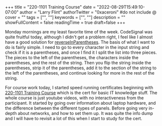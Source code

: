 +++
title = "220-1101 Training Course"
date = "2022-08-29T15:49:10-07:00"
author = "Larry Flint"
authorTwitter = "0xaceroni" #do not include @
cover = ""
tags = ["", ""]
keywords = ["", ""]
description = ""
showFullContent = false
readingTime = true
draft=false
+++

Monday mornings are my least favorite time of the week. CodeSignal was quite fruitful today, although I didn't get a problem right, I feel like I almost have a good solution for [reverseInParentheses](https://app.codesignal.com/arcade/intro/level-3/9DgaPsE2a7M6M2Hu6). The basis of what I want to do is fairly simple. I need to go to every character in the input string and check if it is a parentheses, and once I find it I split the list into three pieces. The pieces to the left of the parentheses, the characters inside the parentheses, and the rest of the string. Then you flip the string inside the parentheses, strip it of the parentheses, add it to the section of the string to the left of the parentheses, and continue looking for more in the rest of the string.

For course work today, I started speed running certificates beginning with [220-1101 Training Course](https://www.professormesser.com/free-a-plus-training/220-1101/220-1101-video/220-1101-training-course/) which is the cert for basic IT knowledge stuff. The whole course is just youtube videos, with no interactiveness from the participant. It started by going over information about laptop hardware, and the difference between the different types of panels. Before going very in-depth about networks, and how to set them up. It was quite the info dump and I will have to revisit a lot of this when I start to study for the cert.

